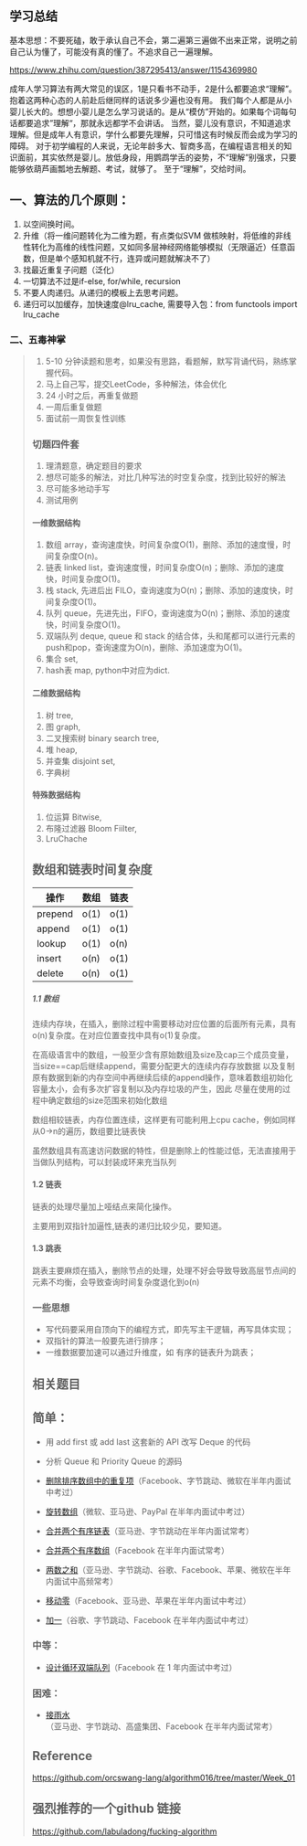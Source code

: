 ## 学习总结

基本思想：不要死磕，敢于承认自己不会，第二遍第三遍做不出来正常，说明之前自己认为懂了，可能没有真的懂了。不追求自己一遍理解。

https://www.zhihu.com/question/387295413/answer/1154369980

成年人学习算法有两大常见的误区，1是只看书不动手，2是什么都要追求“理解”。抱着这两种心态的人前赴后继同样的话说多少遍也没有用。
我们每个人都是从小婴儿长大的。想想小婴儿是怎么学习说话的。是从“模仿”开始的。如果每个词每句话都要追求”理解“，那就永远都学不会讲话。
当然，婴儿没有意识，不知道追求理解。但是成年人有意识，学什么都要先理解，只可惜这有时候反而会成为学习的障碍。
对于初学编程的人来说，无论年龄多大、智商多高，在编程语言相关的知识面前，其实依然是婴儿。放低身段，用鹦鹉学舌的姿势，不“理解”别强求，只要能够依葫芦画瓢地去解题、考试，就够了。
至于“理解”，交给时间。

## 一、算法的几个原则：

1. 以空间换时间。
2. 升维（将一维问题转化为二维为题，有点类似SVM 做核映射，将低维的非线性转化为高维的线性问题，又如同多层神经网络能够模拟（无限逼近）任意函数，但是单个感知机就不行，连异或问题就解决不了）
3. 找最近重复子问题（泛化）
4. 一切算法不过是if-else, for/while, recursion
5. 不要人肉递归。从递归的模板上去思考问题。
6. 递归可以加缓存，加快速度@lru_cache, 需要导入包：from functools import lru_cache



### 二、五毒神掌

> 1. 5-10 分钟读题和思考，如果没有思路，看题解，默写背诵代码，熟练掌握代码。
> 2. 马上自己写，提交LeetCode，多种解法，体会优化
> 3. 24 小时之后，再重复做题
> 4. 一周后重复做题
> 5. 面试前一周恢复性训练
>
> ### 切题四件套
>
> 1. 理清题意，确定题目的要求
> 2. 想尽可能多的解法，对比几种写法的时空复杂度，找到比较好的解法
> 3. 尽可能多地动手写
> 4. 测试用例
>
> #### 一维数据结构
>
> 1. 数组 array，查询速度快，时间复杂度O(1)，删除、添加的速度慢，时间复杂度O(n)。
> 2. 链表 linked list，查询速度慢，时间复杂度O(n)；删除、添加的速度快，时间复杂度O(1)。
> 3. 栈 stack, 先进后出 FILO，查询速度为O(n)；删除、添加的速度快，时间复杂度O(1)。
> 4. 队列 queue，先进先出，FIFO，查询速度为O(n)；删除、添加的速度快，时间复杂度O(1)。
> 5. 双端队列 deque, queue 和 stack 的结合体，头和尾都可以进行元素的push和pop，查询速度为O(n)，删除、添加速度为O(1)。
> 6. 集合 set,
> 7. hash表 map, python中对应为dict. 
>
> #### 二维数据结构
>
> 1. 树 tree,
> 2. 图 graph,
> 3. 二叉搜索树 binary search tree,
> 4. 堆 heap,
> 5. 并查集 disjoint set,
> 6. 字典树
>
> #### 特殊数据结构
>
> 1. 位运算 Bitwise,
> 2. 布隆过滤器 Bloom Fiilter,
> 3. LruChache
>
> ## 数组和链表时间复杂度
>
> | 操作    | 数组 | 链表 |
> | ------- | ---- | ---- |
> | prepend | o(1) | o(1) |
> | append  | o(1) | o(1) |
> | lookup  | o(1) | o(n) |
> | insert  | o(n) | o(1) |
> | delete  | o(n) | o(1) |
>
> ##### 1.1 数组
>
> 连续内存块，在插入，删除过程中需要移动对应位置的后面所有元素，具有o(n)复杂度。在对应位置查找中具有o(1)复杂度。
>
> 在高级语言中的数组，一般至少含有原始数组及size及cap三个成员变量，当size==cap后继续append，需要分配更大的连续内存存放数据 以及复制原有数据到新的内存空间中再继续后续的append操作，意味着数组初始化容量太小，会有多次扩容复制以及内存垃圾的产生，因此 尽量在使用的过程中确定数组的size范围来初始化数组
>
> 数组相较链表，内存位置连续，这样更有可能利用上cpu cache，例如同样从0->n的遍历，数组要比链表快
>
> 虽然数组具有高速访问数据的特性，但是删除上的性能过低，无法直接用于当做队列结构，可以封装成环来充当队列
>
> #### 1.2 链表
>
> 链表的处理尽量加上哑结点来简化操作。
>
> 主要用到双指针加逼性,链表的递归比较少见，要知道。
>
> #### 1.3 跳表
>
> 跳表主要麻烦在插入，删除节点的处理，处理不好会导致导致高层节点间的元素不均衡，会导致查询时间复杂度退化到o(n)
>
> ### 一些思想
>
> - 写代码要采用自顶向下的编程方式，即先写主干逻辑，再写具体实现；
> - 双指针的算法一般要先进行排序；
> - 一维数据要加速可以通过升维度，如 有序的链表升为跳表；
>
> 
>
> ##  相关题目
>
> ## 简单：
>
> - 用 add first 或 add last 这套新的 API 改写 Deque 的代码
> - 分析 Queue 和 Priority Queue 的源码
>
> - [删除排序数组中的重复项](https://leetcode-cn.com/problems/remove-duplicates-from-sorted-array/)（Facebook、字节跳动、微软在半年内面试中考过）
> - [旋转数组](https://leetcode-cn.com/problems/rotate-array/)（微软、亚马逊、PayPal 在半年内面试中考过）
> - [合并两个有序链表](https://leetcode-cn.com/problems/merge-two-sorted-lists/)（亚马逊、字节跳动在半年内面试常考）
> - [合并两个有序数组](https://leetcode-cn.com/problems/merge-sorted-array/)（Facebook 在半年内面试常考）
> - [两数之和](https://leetcode-cn.com/problems/two-sum/)（亚马逊、字节跳动、谷歌、Facebook、苹果、微软在半年内面试中高频常考）
> - [移动零](https://leetcode-cn.com/problems/move-zeroes/)（Facebook、亚马逊、苹果在半年内面试中考过）
> - [加一](https://leetcode-cn.com/problems/plus-one/)（谷歌、字节跳动、Facebook 在半年内面试中考过）
>
> ### 中等：
>
> - [设计循环双端队列](https://leetcode.com/problems/design-circular-deque)（Facebook 在 1 年内面试中考过）
>
> ### 困难：
>
> - [接雨水](https://leetcode.com/problems/trapping-rain-water/)（亚马逊、字节跳动、高盛集团、Facebook 在半年内面试常考）
>
> ## Reference
>
> https://github.com/orcswang-lang/algorithm016/tree/master/Week_01
>
> ## 强烈推荐的一个github 链接
>
> https://github.com/labuladong/fucking-algorithm

